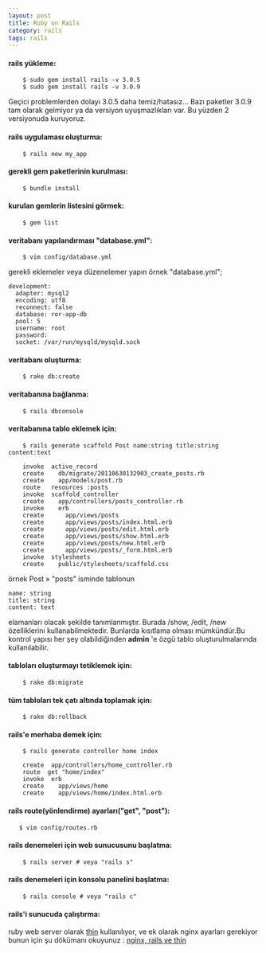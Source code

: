 ```yaml
---
layout: post
title: Ruby on Rails
category: rails
tags: rails
---
```


#### rails yükleme:

        $ sudo gem install rails -v 3.0.5
        $ sudo gem install rails -v 3.0.9

Geçici problemlerden dolayı 3.0.5 daha temiz/hatasız... Bazı paketler 3.0.9 tam
olarak gelmiyor ya da versiyon uyuşmazlıkları var. Bu yüzden 2 versiyonuda kuruyoruz.

#### rails uygulaması oluşturma:

        $ rails new my_app

#### gerekli gem paketlerinin kurulması:

        $ bundle install

#### kurulan gemlerin listesini görmek:

        $ gem list

#### veritabanı yapılandırması "database.yml":

        $ vim config/database.yml

gerekli eklemeler veya düzenelemer yapın örnek "database.yml";

	development:
	  adapter: mysql2
	  encoding: utf8
	  reconnect: false
	  database: ror-app-db
	  pool: 5
	  username: root
	  password:
	  socket: /var/run/mysqld/mysqld.sock

#### veritabanı oluşturma:

        $ rake db:create

#### veritabanına bağlanma:

        $ rails dbconsole

#### veritabanına tablo eklemek için:

        $ rails generate scaffold Post name:string title:string content:text

        invoke  active_record
        create    db/migrate/20110630132903_create_posts.rb
        create    app/models/post.rb
        route   resources :posts
        invoke  scaffold_controller
        create    app/controllers/posts_controller.rb
        invoke    erb
        create      app/views/posts
        create      app/views/posts/index.html.erb
        create      app/views/posts/edit.html.erb
        create      app/views/posts/show.html.erb
        create      app/views/posts/new.html.erb
        create      app/views/posts/_form.html.erb
        invoke  stylesheets
        create    public/stylesheets/scaffold.css

örnek Post » "posts" isminde tablonun

    name: string
    title: string
    content: text

elamanları olacak şekilde tanımlanmıştır. Burada /show, /edit, /new
özelliklerini kullanabilmektedir. Bunlarda kısıtlama olması mümkündür.Bu kontrol
yapısı her şey olabildiğinden **admin** 'e özgü tablo oluşturulmalarında
kullanılabilir.

#### tabloları oluşturmayı tetiklemek için:

        $ rake db:migrate

#### tüm tabloları tek çatı altında toplamak için:

        $ rake db:rollback

#### rails'e merhaba demek için:

        $ rails generate controller home index

        create  app/controllers/home_controller.rb
        route  get "home/index"
        invoke  erb
        create    app/views/home
        create    app/views/home/index.html.erb

#### rails route(yönlendirme) ayarları("get", "post"):

       $ vim config/routes.rb

#### rails denemeleri için web sunucusunu başlatma:

        $ rails server # veya "rails s"

#### rails denemeleri için konsolu panelini başlatma:

        $ rails console # veya "rails c"
#### rails'i sunucuda çalıştırma:

ruby web server olarak [thin](http://code.macournoyer.com/thin/)
kullanılıyor, ve ek olarak nginx ayarları gerekiyor bunun için
şu dökümanı okuyunuz : [nginx, rails ve thin](http://ecylmz.com/107/nginx-rails-ve-thin/)

